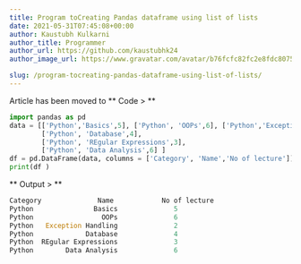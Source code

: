 ```yaml
---
title: Program toCreating Pandas dataframe using list of lists
date: 2021-05-31T07:45:08+00:00
author: Kaustubh Kulkarni
author_title: Programmer
author_url: https://github.com/kaustubhk24
author_image_url: https://www.gravatar.com/avatar/b76fcfc82fc2e8fdc8075636f1735f61?s=200

slug: /program-tocreating-pandas-dataframe-using-list-of-lists/
---
```

Article has been moved to
** Code > **

```python title="file.py"
import pandas as pd
data = [['Python','Basics',5], ['Python', 'OOPs',6], ['Python','Exception Handling',2] ,
        ['Python', 'Database',4],
        ['Python', 'REgular Expressions',3],
        ['Python', 'Data Analysis',6] ]
df = pd.DataFrame(data, columns = ['Category', 'Name','No of lecture'])
print(df )
```

** Output > **

```python title="Output"
Category              Name            No of lecture
Python               Basics              5
Python                 OOPs              6
Python   Exception Handling              2
Python             Database              4
Python  REgular Expressions              3
Python        Data Analysis              6
```